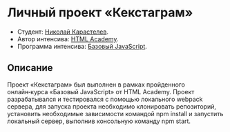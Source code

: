 # Личный проект «Кекстаграм»

* Студент: [Николай Карастелев](https://github.com/bini1988).
* Автор интенсива: [HTML Academy](https://htmlacademy.ru).
* Программа интенсива: [Базовый JavaScript](https://htmlacademy.ru/intensive/javascript).

## Описание
Проект «Кекстаграм» был выполнен в рамках пройденного онлайн‑курса «Базовый JavaScript» от HTML Academy. Проект разрабатывался и тестировался с помощью локального webpack сервера, для запуска проекта необходимо клонировать репозиторий, установить необходимые зависимости командой npm install и запустить локальный сервер, выполнив консольную команду npm start.
